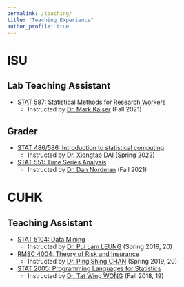 ```yaml
---
permalink: /teaching/
title: "Teaching Experience"
author_profile: true
---
```




# ISU
## Lab Teaching Assistant
- [STAT 587: Statistical Methods for Research Workers](https://catalog.iastate.edu/search/?P=STAT%20587)
    - Instructed by [Dr. Mark Kaiser](https://www.stat.iastate.edu/people/mark-kaiser) (Fall 2021)
## Grader
- [STAT 486/586: Introduction to statistical computing](https://catalog.iastate.edu/search/?P=STAT%20586)
    - Instructed by [Dr. Xiongtao DAI](https://publichealth.berkeley.edu/people/xiongtao-dai/) (Spring 2022)
- [STAT 551: Time Series Analysis](https://catalog.iastate.edu/search/?P=STAT%20551)
    - Instructed by [Dr. Dan Nordman](https://www.stat.iastate.edu/people/dan-nordman) (Fall 2021)

# CUHK
## Teaching Assistant
- [STAT 5104: Data Mining](https://www.sta.cuhk.edu.hk/programmes/postgraduate-studies-courses/#STAT5104)
    - Instructed by [Dr. Pui Lam LEUNG](http://www.sta.cuhk.edu.hk/peoples/plleung/) (Spring 2019, 20)
- [RMSC 4004: Theory of Risk and Insurance](https://www.sta.cuhk.edu.hk/programmes/rmsc-courses/#RMSC4004)
    - Instructed by [Dr. Ping Shing CHAN](http://www.sta.cuhk.edu.hk/peoples/pschan/) (Spring 2019, 20)
- [STAT 2005: Programming Languages for Statistics](https://www.sta.cuhk.edu.hk/programmes/stat-courses/#STAT2005)
    - Instructed by [Dr. Tat Wing WONG](http://www.sta.cuhk.edu.hk/peoples/twwong/) (Fall 2018, 19)

